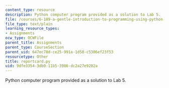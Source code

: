 ```yaml
---
content_type: resource
description: Python computer program provided as a solution to Lab 5.
file: /courses/6-189-a-gentle-introduction-to-programming-using-python-january-iap-2008/9dfe33543db011b53986dc2a27e9202a_reportcard.py
file_type: text/plain
learning_resource_types:
- Assignments
ocw_type: OCWFile
parent_title: Assignments
parent_type: CourseSection
parent_uid: 647ec78d-ce25-991a-1d58-c5306ef23f53
resourcetype: Other
title: reportcard.py
uid: 9dfe3354-3db0-11b5-3986-dc2a27e9202a
---
```

Python computer program provided as a solution to Lab 5.

